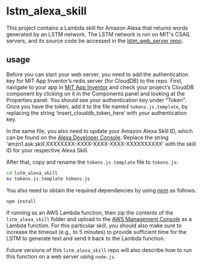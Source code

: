 # lstm_alexa_skill
This project contains a Lambda skill for Amazon Alexa that returns words generated by an LSTM network. The LSTM network is run on MIT's CSAIL servers, and its source code be accessed in the [lstm_web_server repo](https://github.com/jessvb/lstm_web_server).

## usage
Before you can start your web server, you need to add the authentication key for MIT App Inventor’s redis server (for CloudDB) to the repo. First, navigate to your app in [MIT App Inventor](http://appinventor.mit.edu/explore/) and check your project’s CloudDB component by clicking on it in the Components panel and looking at the Properties panel. You should see your authentication key under “Token”. Once you have the token, add it to the file named `tokens.js.template`, by replacing the string ‘insert_clouddb_token_here’ with your authentication key. 

In the same file, you also need to update your Amazon Alexa Skill ID, which can be found on the [Alexa Developer Console](https://developer.amazon.com). Replace the string ‘amzn1.ask.skill.XXXXXXXX-XXXX-XXXX-XXXX-XXXXXXXXXX’ with the skill ID for your respective Alexa Skill.

After that, copy and rename the `tokens.js.template` file to `tokens.js`:
```sh
cd lstm_alexa_skill
mv tokens.js.template tokens.js
```

You also need to obtain the required dependencies by using [npm](https://www.npmjs.com/) as follows.
```sh
npm install
```
If running as an AWS Lambda function, then zip the contents of the `lstm_alexa_skill` folder and upload to the [AWS Management Console](http://aws.amazon.com/) as a Lambda function. For this particular skill, you should also make sure to increase the timeout (e.g., to 5 minutes) to provide sufficient time for the LSTM to generate text and send it back to the Lambda function.

Future versions of this `lstm_alexa_skill` repo will also describe how to run this function on a web server using `node.js`.